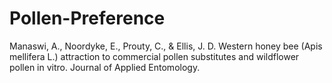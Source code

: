 # Pollen-Preference
Manaswi, A., Noordyke, E., Prouty, C., & Ellis, J. D. Western honey bee (Apis mellifera L.) attraction to commercial pollen substitutes and wildflower pollen in vitro. Journal of Applied Entomology.
